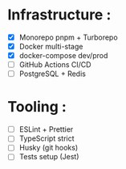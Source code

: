 # Infrastructure :

- [x] Monorepo pnpm + Turborepo
- [x] Docker multi-stage
- [x] docker-compose dev/prod
- [ ] GitHub Actions CI/CD
- [ ] PostgreSQL + Redis

# Tooling :

- [ ] ESLint + Prettier
- [ ] TypeScript strict
- [ ] Husky (git hooks)
- [ ] Tests setup (Jest)
